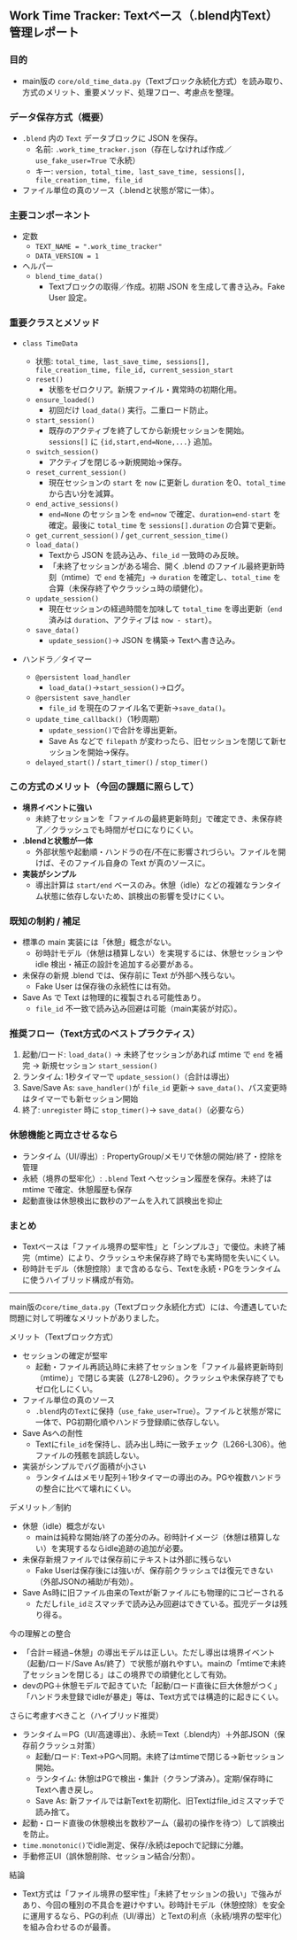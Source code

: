 ## Work Time Tracker: Textベース（.blend内Text）管理レポート

### 目的
- main版の `core/old_time_data.py`（Textブロック永続化方式）を読み取り、方式のメリット、重要メソッド、処理フロー、考慮点を整理。

### データ保存方式（概要）
- `.blend` 内の `Text` データブロックに JSON を保存。
  - 名前: `.work_time_tracker.json`（存在しなければ作成／`use_fake_user=True` で永続）
  - キー: `version, total_time, last_save_time, sessions[], file_creation_time, file_id`
- ファイル単位の真のソース（.blendと状態が常に一体）。

### 主要コンポーネント
- 定数
  - `TEXT_NAME = ".work_time_tracker"`
  - `DATA_VERSION = 1`
- ヘルパー
  - `blend_time_data()`
    - Textブロックの取得／作成。初期 JSON を生成して書き込み。Fake User 設定。

### 重要クラスとメソッド
- `class TimeData`
  - 状態: `total_time, last_save_time, sessions[], file_creation_time, file_id, current_session_start`
  - `reset()`
    - 状態をゼロクリア。新規ファイル・異常時の初期化用。
  - `ensure_loaded()`
    - 初回だけ `load_data()` 実行。二重ロード防止。
  - `start_session()`
    - 既存のアクティブを終了してから新規セッションを開始。`sessions[]` に `{id,start,end=None,...}` 追加。
  - `switch_session()`
    - アクティブを閉じる→新規開始→保存。
  - `reset_current_session()`
    - 現在セッションの `start` を `now` に更新し `duration` を0、`total_time` から古い分を減算。
  - `end_active_sessions()`
    - `end=None` のセッションを `end=now` で確定、`duration=end-start` を確定。最後に `total_time` を `sessions[].duration` の合算で更新。
  - `get_current_session()` / `get_current_session_time()`
  - `load_data()`
    - Textから JSON を読み込み、`file_id` 一致時のみ反映。
    - 「未終了セッションがある場合、開く .blend のファイル最終更新時刻（mtime）で `end` を補完」→ `duration` を確定し、`total_time` を合算（未保存終了やクラッシュ時の頑健化）。
  - `update_session()`
    - 現在セッションの経過時間を加味して `total_time` を導出更新（`end` 済みは `duration`、アクティブは `now - start`）。
  - `save_data()`
    - `update_session()`→ JSON を構築→ Textへ書き込み。

- ハンドラ／タイマー
  - `@persistent load_handler`
    - `load_data()`→`start_session()`→ログ。
  - `@persistent save_handler`
    - `file_id` を現在のファイル名で更新→`save_data()`。
  - `update_time_callback()`（1秒周期）
    - `update_session()`で合計を導出更新。
    - Save As などで `filepath` が変わったら、旧セッションを閉じて新セッションを開始→保存。
  - `delayed_start()` / `start_timer()` / `stop_timer()`

### この方式のメリット（今回の課題に照らして）
- **境界イベントに強い**
  - 未終了セッションを「ファイルの最終更新時刻」で確定でき、未保存終了／クラッシュでも時間がゼロになりにくい。
- **.blendと状態が一体**
  - 外部状態や起動順・ハンドラの在/不在に影響されづらい。ファイルを開けば、そのファイル自身の Text が真のソースに。
- **実装がシンプル**
  - 導出計算は `start/end` ベースのみ。休憩（idle）などの複雑なランタイム状態に依存しないため、誤検出の影響を受けにくい。

### 既知の制約 / 補足
- 標準の main 実装には「休憩」概念がない。
  - 砂時計モデル（休憩は積算しない）を実現するには、休憩セッションや idle 検出・補正の設計を追加する必要がある。
- 未保存の新規 .blend では、保存前に Text が外部へ残らない。
  - Fake User は保存後の永続性には有効。
- Save As で Text は物理的に複製される可能性あり。
  - `file_id` 不一致で読み込み回避は可能（main実装が対応）。

### 推奨フロー（Text方式のベストプラクティス）
1. 起動/ロード: `load_data()` → 未終了セッションがあれば mtime で `end` を補完 → 新規セッション `start_session()`
2. ランタイム: 1秒タイマーで `update_session()`（合計は導出）
3. Save/Save As: `save_handler()`が `file_id` 更新→ `save_data()`、パス変更時はタイマーでも新セッション開始
4. 終了: `unregister` 時に `stop_timer()`→ `save_data()`（必要なら）

### 休憩機能と両立させるなら
- ランタイム（UI/導出）: PropertyGroup/メモリで休憩の開始/終了・控除を管理
- 永続（境界の堅牢化）: `.blend` Text へセッション履歴を保存。未終了は mtime で確定、休憩履歴も保存
- 起動直後は休憩検出に数秒のアームを入れて誤検出を抑止

### まとめ
- Textベースは「ファイル境界の堅牢性」と「シンプルさ」で優位。未終了補完（mtime）により、クラッシュや未保存終了時でも実時間を失いにくい。
- 砂時計モデル（休憩控除）まで含めるなら、Textを永続・PGをランタイムに使うハイブリッド構成が有効。


---
main版の`core/time_data.py`（Textブロック永続化方式）には、今遭遇していた問題に対して明確なメリットがありました。

メリット（Textブロック方式）
- セッションの確定が堅牢
  - 起動・ファイル再読込時に未終了セッションを「ファイル最終更新時刻（mtime）」で閉じる実装（L278-L296）。クラッシュや未保存終了でもゼロ化しにくい。
- ファイル単位の真のソース
  - `.blend`内の`Text`に保持（`use_fake_user=True`）。ファイルと状態が常に一体で、PG初期化順やハンドラ登録順に依存しない。
- Save Asへの耐性
  - Textに`file_id`を保持し、読み出し時に一致チェック（L266-L306）。他ファイルの残骸を誤読しない。
- 実装がシンプルでバグ面積が小さい
  - ランタイムはメモリ配列＋1秒タイマーの導出のみ。PGや複数ハンドラの整合に比べて壊れにくい。

デメリット／制約
- 休憩（idle）概念がない
  - mainは純粋な開始/終了の差分のみ。砂時計イメージ（休憩は積算しない）を実現するならidle追跡の追加が必要。
- 未保存新規ファイルでは保存前にテキストは外部に残らない
  - Fake Userは保存後には強いが、保存前クラッシュでは復元できない（外部JSONの補助が有効）。
- Save As時に旧ファイル由来のTextが新ファイルにも物理的にコピーされる
  - ただし`file_id`ミスマッチで読み込み回避はできている。孤児データは残り得る。

今の理解との整合
- 「合計＝経過−休憩」の導出モデルは正しい。ただし導出は境界イベント（起動/ロード/Save As/終了）で状態が崩れやすい。mainの「mtimeで未終了セッションを閉じる」はこの境界での頑健化として有効。
- devのPG＋休憩モデルで起きていた「起動/ロード直後に巨大休憩がつく」「ハンドラ未登録でidleが暴走」等は、Text方式では構造的に起きにくい。

さらに考慮すべきこと（ハイブリッド推奨）
- ランタイム＝PG（UI/高速導出）、永続＝Text（.blend内）＋外部JSON（保存前クラッシュ対策）
  - 起動/ロード: Text→PGへ同期。未終了はmtimeで閉じる→新セッション開始。
  - ランタイム: 休憩はPGで検出・集計（クランプ済み）。定期/保存時にTextへ書き戻し。
  - Save As: 新ファイルでは新Textを初期化、旧Textはfile_idミスマッチで読み捨て。
- 起動・ロード直後の休憩検出を数秒アーム（最初の操作を待つ）して誤検出を防止。
- `time.monotonic()`でidle測定、保存/永続はepochで記録に分離。
- 手動修正UI（誤休憩削除、セッション結合/分割）。

結論
- Text方式は「ファイル境界の堅牢性」「未終了セッションの扱い」で強みがあり、今回の種別の不具合を避けやすい。砂時計モデル（休憩控除）を安全に運用するなら、PGの利点（UI/導出）とTextの利点（永続/境界の堅牢化）を組み合わせるのが最善。